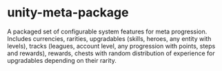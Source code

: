 # unity-meta-package
A packaged set of configurable system features for meta progression. Includes currencies, rarities, upgradables (skills, heroes, any entity with levels), tracks (leagues, account level, any progression with points, steps and rewards), rewards, chests with random distribution of experience for upgradables depending on their rarity.

